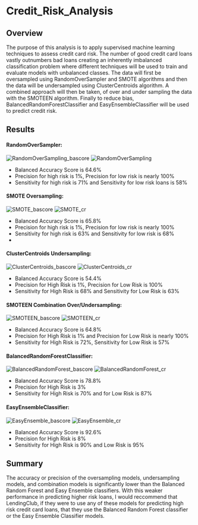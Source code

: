 # Credit_Risk_Analysis

## Overview
The purpose of this analysis is to apply supervised machine learning techniques to assess credit card risk.  The number of good credit card loans vastly outnumbers bad loans creating an inherently imbalanced classification problem where different techniques will be used to train and evaluate models with unbalanced classes.  The data will first be oversampled using RandomOverSampler and SMOTE algorithms and then the data will be undersampled using ClusterCentroids algorithm. A combined approach will then be taken, of over and under sampling the data with the SMOTEEN algorithm.  Finally to reduce bias, BalancedRandomForestClassifier and EasyEnsembleClassifier will be used to predict credit risk.    

## Results
#### RandomOverSampler:
![RandomOverSampling_bascore](https://user-images.githubusercontent.com/103215123/185773360-c2db74eb-0324-437e-bb32-b374c6c6a5f3.png)
![RandomOverSampling](https://user-images.githubusercontent.com/103215123/185773370-e524767a-ab72-43de-bdc4-dc157136ef10.png)
- Balanced Accuracy Score is 64.6%
- Precision for high risk is 1%, Precision for low risk is nearly 100% 
- Sensitivity for high risk is 71% and Sensitivity for low risk loans is 58%

#### SMOTE Oversampling:
![SMOTE_bascore](https://user-images.githubusercontent.com/103215123/185773377-660b5e03-5050-4756-ac5c-55d3de874152.png)
![SMOTE_cr](https://user-images.githubusercontent.com/103215123/185773381-430789b7-544a-49d6-9272-89abf6e470ce.png)
- Balanced Accuracy Score is 65.8%
- Precision for high risk is 1%, Precision for low risk is nearly 100%
- Sensitivity for high risk is 63% and Sensitivity for low risk is 68%
- 

#### ClusterCentroids Undersampling:
![ClusterCentroids_bascore](https://user-images.githubusercontent.com/103215123/185773008-d7db627b-336e-432e-ac6a-bc300472880c.png)
![ClusterCentroids_cr](https://user-images.githubusercontent.com/103215123/185773019-699ba16a-89ec-4c62-9172-6496ef1c1e6b.png)
- Balanced Accuracy Score is 54.4%
- Precision for High Risk is 1%, Precision for Low Risk is 100%
- Sensitivity for High Risk is 68% and Sensitivity for Low Risk is 63%


#### SMOTEEN Combination Over/Undersampling:
![SMOTEEN_bascore](https://user-images.githubusercontent.com/103215123/185773031-cd339c09-866f-455a-ab8b-62c55ae3499c.png)
![SMOTEEN_cr](https://user-images.githubusercontent.com/103215123/185773037-96d239f1-9900-463f-85f0-1cc19e1bcb5d.png)
- Balanced Accuracy Score is 64.8%
- Precision for High Risk is 1% and Precision for Low Risk is nearly 100%
- Sensitivity for High Risk is 72%, Sensitivity for Low Risk is 57%

#### BalancedRandomForestClassifier:
![BalancedRandomForest_bascore](https://user-images.githubusercontent.com/103215123/185773149-6e6f5761-c233-480b-9cff-fad8786ee4da.png)
![BalancedRandomForest_cr](https://user-images.githubusercontent.com/103215123/185773153-c121f497-c79a-4766-bbf4-c2ea41a883ce.png)
- Balanced Accuracy Score is 78.8% 
- Precision for High Risk is 3%
- Sensitivity for High Risk is 70% and for Low Risk is 87%


#### EasyEnsembleClassifier:
![EasyEnsemble_bascore](https://user-images.githubusercontent.com/103215123/185773231-3e43b824-f92c-4ce9-ba54-4e101226462e.png)
![EasyEnsemble_cr](https://user-images.githubusercontent.com/103215123/185773235-303978c9-078e-4fb3-9818-4edfcdb82466.png)
- Balanced Accuracy Score is 92.6%
- Precision for High Risk is 8% 
- Sensitivity for High Risk is 90% and Low Risk is 95% 


## Summary
The accuracy or precision of the oversampling models, undersampling models, and combination models is significantly lower than the Balanced Random Forest and Easy Ensemble classifiers.  With this weaker performance in predicting higher risk loans, I would reccommend that LendingClub, if they were to use any of these models for predicting high risk credit card loans, that they use the Balanced Random Forest classifier or the Easy Ensemble Classifier models.  
